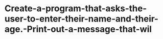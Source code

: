 # Create-a-program-that-asks-the-user-to-enter-their-name-and-their-age.-Print-out-a-message-that-wil
